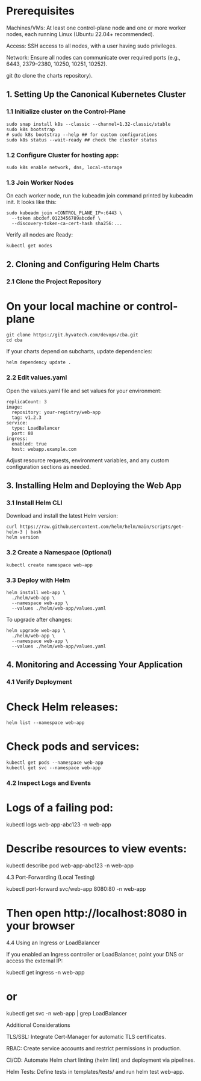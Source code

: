 # Prerequisites

Machines/VMs: At least one control-plane node and one or more worker nodes, each running Linux (Ubuntu 22.04+ recommended).

Access: SSH access to all nodes, with a user having sudo privileges.

Network: Ensure all nodes can communicate over required ports (e.g., 6443, 2379–2380, 10250, 10251, 10252).

git (to clone the charts repository).

## 1. Setting Up the Canonical Kubernetes Cluster

### 1.1 Initialize cluster on the Control-Plane

```
sudo snap install k8s --classic --channel=1.32-classic/stable
sudo k8s bootstrap
# sudo k8s bootstrap --help ## for custom configurations
sudo k8s status --wait-ready ## check the cluster status
```

### 1.2 Configure Cluster for hosting app:
```
sudo k8s enable network, dns, local-storage
```

### 1.3 Join Worker Nodes

On each worker node, run the kubeadm join command printed by kubeadm init. It looks like this:
```
sudo kubeadm join <CONTROL_PLANE_IP>:6443 \
  --token abcdef.0123456789abcdef \
  --discovery-token-ca-cert-hash sha256:...
```

Verify all nodes are Ready:
```
kubectl get nodes
```

## 2. Cloning and Configuring Helm Charts

### 2.1 Clone the Project Repository

# On your local machine or control-plane
```
git clone https://git.hyvatech.com/devops/cba.git
cd cba
```

If your charts depend on subcharts, update dependencies:
```
helm dependency update .
```
### 2.2 Edit values.yaml

Open the values.yaml file and set values for your environment:

```
replicaCount: 3
image:
  repository: your-registry/web-app
  tag: v1.2.3
service:
  type: LoadBalancer
  port: 80
ingress:
  enabled: true
  host: webapp.example.com
```

Adjust resource requests, environment variables, and any custom configuration sections as needed.

## 3. Installing Helm and Deploying the Web App

### 3.1 Install Helm CLI

Download and install the latest Helm version:
```
curl https://raw.githubusercontent.com/helm/helm/main/scripts/get-helm-3 | bash
helm version
```

### 3.2 Create a Namespace (Optional)
```
kubectl create namespace web-app
```

### 3.3 Deploy with Helm
```
helm install web-app \
  ./helm/web-app \
  --namespace web-app \
  --values ./helm/web-app/values.yaml
```

To upgrade after changes:
```
helm upgrade web-app \
  ./helm/web-app \
  --namespace web-app \
  --values ./helm/web-app/values.yaml
```

## 4. Monitoring and Accessing Your Application

### 4.1 Verify Deployment

# Check Helm releases:
```
helm list --namespace web-app
```
# Check pods and services:
```
kubectl get pods --namespace web-app
kubectl get svc --namespace web-app
```
### 4.2 Inspect Logs and Events

# Logs of a failing pod:
kubectl logs web-app-abc123 -n web-app

# Describe resources to view events:
kubectl describe pod web-app-abc123 -n web-app

4.3 Port-Forwarding (Local Testing)

kubectl port-forward svc/web-app 8080:80 -n web-app
# Then open http://localhost:8080 in your browser

4.4 Using an Ingress or LoadBalancer

If you enabled an Ingress controller or LoadBalancer, point your DNS or access the external IP:

kubectl get ingress -n web-app
# or
kubectl get svc -n web-app | grep LoadBalancer

Additional Considerations

TLS/SSL: Integrate Cert-Manager for automatic TLS certificates.

RBAC: Create service accounts and restrict permissions in production.

CI/CD: Automate Helm chart linting (helm lint) and deployment via pipelines.

Helm Tests: Define tests in templates/tests/ and run helm test web-app.

